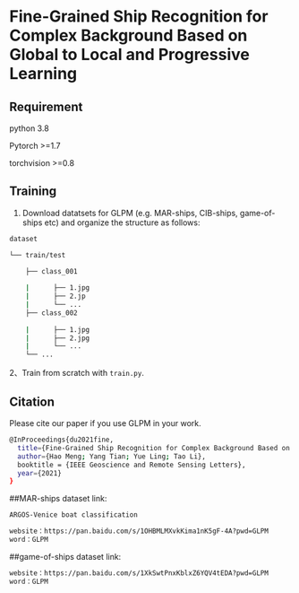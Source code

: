 # Fine-Grained Ship Recognition for Complex Background Based on Global to Local and Progressive Learning
## Requirement
python 3.8

Pytorch >=1.7

torchvision >=0.8

## Training

1. Download datatsets for GLPM (e.g. MAR-ships, CIB-ships, game-of-ships etc) and organize the structure as follows:
```bash
dataset

└── train/test

    ├── class_001
    
    |      ├── 1.jpg    
    |      ├── 2.jp
    |      └── ...    
    ├── class_002
    
    |      ├── 1.jpg
    |      ├── 2.jpg
    |      └── ...
    └── ...
```
2、Train from scratch with `train.py`.
## Citation
Please cite our paper if you use GLPM in your work.
```bash
@InProceedings{du2021fine,
  title={Fine-Grained Ship Recognition for Complex Background Based on Global to Local and Progressive Learning},
  author={Hao Meng; Yang Tian; Yue Ling; Tao Li},
  booktitle = {IEEE Geoscience and Remote Sensing Letters},
  year={2021}
}
```
##MAR-ships dataset link:
```bash
ARGOS-Venice boat classification

website：https://pan.baidu.com/s/1OHBMLMXvkKima1nK5gF-4A?pwd=GLPM 
word：GLPM 
```
##game-of-ships dataset link:
```bash
website：https://pan.baidu.com/s/1XkSwtPnxKblxZ6YQV4tEDA?pwd=GLPM 
word：GLPM 
```
